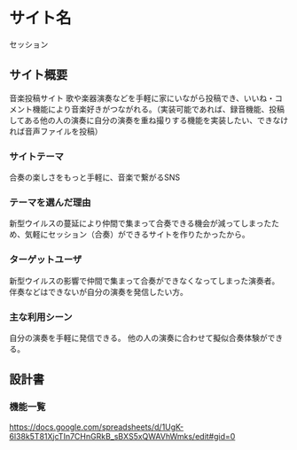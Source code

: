 # サイト名
セッション


## サイト概要
音楽投稿サイト
歌や楽器演奏などを手軽に家にいながら投稿でき、いいね・コメント機能により音楽好きがつながれる。（実装可能であれば、録音機能、投稿してある他の人の演奏に自分の演奏を重ね撮りする機能を実装したい、できなければ音声ファイルを投稿）
### サイトテーマ
合奏の楽しさをもっと手軽に、音楽で繋がるSNS

### テーマを選んだ理由
新型ウイルスの蔓延により仲間で集まって合奏できる機会が減ってしまったため、気軽にセッション（合奏）ができるサイトを作りたかったから。

### ターゲットユーザ
新型ウイルスの影響で仲間で集まって合奏ができなくなってしまった演奏者。
伴奏などはできないが自分の演奏を発信したい方。


### 主な利用シーン
自分の演奏を手軽に発信できる。
他の人の演奏に合わせて擬似合奏体験ができる。

## 設計書

### 機能一覧
<https://docs.google.com/spreadsheets/d/1UgK-6l38k5T81XjcTIn7CHnGRkB_sBXS5xQWAVhWmks/edit#gid=0>



